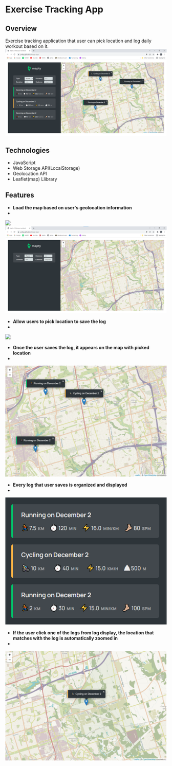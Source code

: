 # Exercise Tracking App

## Overview
Exercise tracking application that user can pick location and log daily workout based on it.
![](images/overview.png)

## Technologies
- JavaScript
- Web Storage API(LocalStorage)
- Geolocation API
- Leaflet(map) Llibrary

## Features
- **Load the map based on user's geolocation information**
- 
![](images/permig.png)
![](images/map.png)

- **Allow users to pick location to save the log**
- 
![](images/save-log.jpg)

- **Once the user saves the log, it appears on the map with picked location**
- 
![](images/map-log.png)

- **Every log that user saves is organized and displayed**
- 
![](images/logs-display.png)

- **If the user click one of the logs from log display, the location that matches with the log is automatically zoomed in**
- 
![](images/zoom.png)
